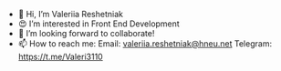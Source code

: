 - 👋 Hi, I’m Valeriia Reshetniak
- 😍 I’m interested in Front End Development 
- 👀 I’m looking forward to collaborate!
- 📫 How to reach me: 
                      Email: valeriia.reshetniak@hneu.net
                      Telegram: https://t.me/Valeri3110
                     


